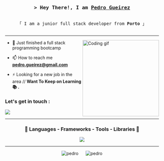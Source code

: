 <!-- Intro  -->
<h3 align="center">
        <samp>&gt; Hey There!, I am
                <b><a target="_blank" href="">Pedro Gueirez</a></b>
        </samp>
</h3>

<p align="center"> 
  <samp>
    <br>
    「 I am a junior full stack developer from <b>Porto</b> 」
    <br>
    <br>
  </samp>
</p>

</details>

<hr>
 <img align="right" width="250" src="https://st3.depositphotos.com/1007566/13936/v/600/depositphotos_139365992-stock-illustration-spy-avatar-isolated-icon.jpg" alt="Coding gif" />
 
- 🌱 Just finished a full stack programming bootcamp

- 📫 How to reach me **pedro.gueirez@gmail.com**

- ⚡ Looking for a new job in the area // **Want To Keep on Learning 📚 .**

<h3 align="left">Let's get in touch :</h3>
<p align="left">
 <a href="www.linkedin.com/in/pedro-gueirez/" target="_blank">
  <img src="https://img.shields.io/badge/LinkedIn-0077B5?style=for-the-badge&logo=linkedin&logoColor=white"/>
 </a>

</p>
<hr>
<h3 align="center" > 🚀 Languages - Frameworks - Tools - Libraries 🚀</h3>
<p align="center">
    <img src="https://skillicons.dev/icons?i=java,javascript,css,mysql,jquery,html,maven,hibernate,spring,bootstrap,npm,nodejs,vscode,idea,postman,git,github,vim,aws,codepen," 
 </p>

<hr>
<div align="center">
    <img src="https://github-readme-stats.vercel.app/api/top-langs?username=pedrogueirez&show_icons=true&locale=en&layout=compact&theme=radical" alt="pedro" style="display: inline-block; margin-right: 10px;">
    <img src="https://github-readme-stats.vercel.app/api?username=pedrogueirez&show_icons=true&locale=en&theme=radical" alt="pedro" style="display: inline-block; margin-left: 10px;">
</div>
 
<p>
